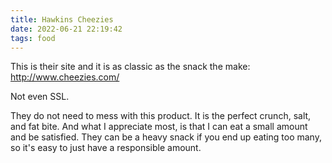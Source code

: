 ```yaml
---
title: Hawkins Cheezies
date: 2022-06-21 22:19:42
tags: food
---
```

This is their site and it is as classic as the snack the make: http://www.cheezies.com/

Not even SSL.

<!-- more -->

They do not need to mess with this product. It is the perfect crunch, salt, and fat bite. And what I appreciate most, is that I can eat a small amount and be satisfied. They can be a heavy snack if you end up eating too many, so it's easy to just have a responsible amount.